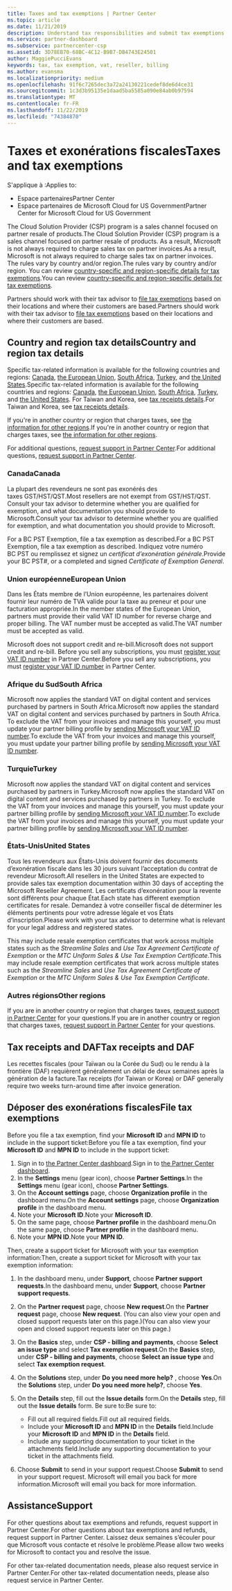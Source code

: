 ```yaml
---
title: Taxes and tax exemptions | Partner Center
ms.topic: article
ms.date: 11/21/2019
description: Understand tax responsibilities and submit tax exemptions for your CSP sales.
ms.service: partner-dashboard
ms.subservice: partnercenter-csp
ms.assetid: 3D78EB70-68BC-4C12-B9B7-DB4743E24501
author: MaggiePucciEvans
keywords: tax, tax exemption, vat, reseller, billing
ms.author: evansma
ms.localizationpriority: medium
ms.openlocfilehash: 91f6c7265dec3a72a24130221cedef8de6d4ce31
ms.sourcegitcommit: 1c3d3b95135e1daad5ba5585a090e84ab0b97594
ms.translationtype: MT
ms.contentlocale: fr-FR
ms.lasthandoff: 11/22/2019
ms.locfileid: "74384870"
---
```

# <a name="taxes-and-tax-exemptions"></a><span data-ttu-id="62a3a-104">Taxes et exonérations fiscales</span><span class="sxs-lookup"><span data-stu-id="62a3a-104">Taxes and tax exemptions</span></span>

<span data-ttu-id="62a3a-105">S'applique à :</span><span class="sxs-lookup"><span data-stu-id="62a3a-105">Applies to:</span></span>

- <span data-ttu-id="62a3a-106">Espace partenaires</span><span class="sxs-lookup"><span data-stu-id="62a3a-106">Partner Center</span></span>
- <span data-ttu-id="62a3a-107">Espace partenaires de Microsoft Cloud for US Government</span><span class="sxs-lookup"><span data-stu-id="62a3a-107">Partner Center for Microsoft Cloud for US Government</span></span>

<span data-ttu-id="62a3a-108">The Cloud Solution Provider (CSP) program is a sales channel focused on partner resale of products.</span><span class="sxs-lookup"><span data-stu-id="62a3a-108">The Cloud Solution Provider (CSP) program is a sales channel focused on partner resale of products.</span></span> <span data-ttu-id="62a3a-109">As a result, Microsoft is not always required to charge sales tax on partner invoices.</span><span class="sxs-lookup"><span data-stu-id="62a3a-109">As a result, Microsoft is not always required to charge sales tax on partner invoices.</span></span> <span data-ttu-id="62a3a-110">The rules vary by country and/or region.</span><span class="sxs-lookup"><span data-stu-id="62a3a-110">The rules vary by country and/or region.</span></span> <span data-ttu-id="62a3a-111">You can review [country-specific and region-specific details for tax exemptions](#country-and-region-tax-details).</span><span class="sxs-lookup"><span data-stu-id="62a3a-111">You can review [country-specific and region-specific details for tax exemptions](#country-and-region-tax-details).</span></span>

<span data-ttu-id="62a3a-112">Partners should work with their tax advisor to [file tax exemptions](#file-tax-exemptions) based on their locations and where their customers are based.</span><span class="sxs-lookup"><span data-stu-id="62a3a-112">Partners should work with their tax advisor to [file tax exemptions](#file-tax-exemptions) based on their locations and where their customers are based.</span></span>

## <a name="country-and-region-tax-details"></a><span data-ttu-id="62a3a-113">Country and region tax details</span><span class="sxs-lookup"><span data-stu-id="62a3a-113">Country and region tax details</span></span>

<span data-ttu-id="62a3a-114">Specific tax-related information is available for the following countries and regions: [Canada](#canada), [the European Union](#european-union), [South Africa](#south-africa), [Turkey](#turkey), and [the United States](#united-states).</span><span class="sxs-lookup"><span data-stu-id="62a3a-114">Specific tax-related information is available for the following countries and regions: [Canada](#canada), [the European Union](#european-union), [South Africa](#south-africa), [Turkey](#turkey), and [the United States](#united-states).</span></span> <span data-ttu-id="62a3a-115">For Taiwan and Korea, see [tax receipts details](#tax-receipts-and-daf).</span><span class="sxs-lookup"><span data-stu-id="62a3a-115">For Taiwan and Korea, see [tax receipts details](#tax-receipts-and-daf).</span></span>

<span data-ttu-id="62a3a-116">If you're in another country or region that charges taxes, see [the information for other regions](#other-regions).</span><span class="sxs-lookup"><span data-stu-id="62a3a-116">If you're in another country or region that charges taxes, see [the information for other regions](#other-regions).</span></span>

<span data-ttu-id="62a3a-117">For additional questions, [request support in Partner Center](#support).</span><span class="sxs-lookup"><span data-stu-id="62a3a-117">For additional questions, [request support in Partner Center](#support).</span></span>

### <a name="canada"></a><span data-ttu-id="62a3a-118">Canada</span><span class="sxs-lookup"><span data-stu-id="62a3a-118">Canada</span></span>

<span data-ttu-id="62a3a-119">La plupart des revendeurs ne sont pas exonérés des taxes&nbsp;GST/HST/QST.</span><span class="sxs-lookup"><span data-stu-id="62a3a-119">Most resellers are not exempt from GST/HST/QST.</span></span> <span data-ttu-id="62a3a-120">Consult your tax advisor to determine whether you are qualified for exemption, and what documentation you should provide to Microsoft.</span><span class="sxs-lookup"><span data-stu-id="62a3a-120">Consult your tax advisor to determine whether you are qualified for exemption, and what documentation you should provide to Microsoft.</span></span>

<span data-ttu-id="62a3a-121">For a BC PST Exemption, file a tax exemption as described.</span><span class="sxs-lookup"><span data-stu-id="62a3a-121">For a BC PST Exemption, file a tax exemption as described.</span></span> <span data-ttu-id="62a3a-122">Indiquez votre numéro BC&nbsp;PST ou remplissez et signez un *certificat d’exonération générale*.</span><span class="sxs-lookup"><span data-stu-id="62a3a-122">Provide your BC PST#, or a completed and signed *Certificate of Exemption General*.</span></span>

### <a name="european-union"></a><span data-ttu-id="62a3a-123">Union européenne</span><span class="sxs-lookup"><span data-stu-id="62a3a-123">European Union</span></span>

<span data-ttu-id="62a3a-124">Dans les États membre de l’Union européenne, les partenaires doivent fournir leur numéro de&nbsp;TVA valide pour la taxe au preneur et pour une facturation appropriée.</span><span class="sxs-lookup"><span data-stu-id="62a3a-124">In the member states of the European Union, partners must provide their valid VAT ID number for reverse charge and proper billing.</span></span> <span data-ttu-id="62a3a-125">The VAT number must be accepted as valid.</span><span class="sxs-lookup"><span data-stu-id="62a3a-125">The VAT number must be accepted as valid.</span></span>

<span data-ttu-id="62a3a-126">Microsoft does not support credit and re-bill.</span><span class="sxs-lookup"><span data-stu-id="62a3a-126">Microsoft does not support credit and re-bill.</span></span> <span data-ttu-id="62a3a-127">Before you sell any subscriptions, you must [register your VAT ID number](organization-tax-info.md) in Partner Center.</span><span class="sxs-lookup"><span data-stu-id="62a3a-127">Before you sell any subscriptions, you must [register your VAT ID number](organization-tax-info.md) in Partner Center.</span></span>

### <a name="south-africa"></a><span data-ttu-id="62a3a-128">Afrique du Sud</span><span class="sxs-lookup"><span data-stu-id="62a3a-128">South Africa</span></span>

<span data-ttu-id="62a3a-129">Microsoft now applies the standard VAT on digital content and services purchased by partners in South Africa.</span><span class="sxs-lookup"><span data-stu-id="62a3a-129">Microsoft now applies the standard VAT on digital content and services purchased by partners in South Africa.</span></span> <span data-ttu-id="62a3a-130">To exclude the VAT from your invoices and manage this yourself, you must update your partner billing profile by [sending Microsoft your VAT ID number](organization-tax-info.md).</span><span class="sxs-lookup"><span data-stu-id="62a3a-130">To exclude the VAT from your invoices and manage this yourself, you must update your partner billing profile by [sending Microsoft your VAT ID number](organization-tax-info.md).</span></span>

### <a name="turkey"></a><span data-ttu-id="62a3a-131">Turquie</span><span class="sxs-lookup"><span data-stu-id="62a3a-131">Turkey</span></span>

<span data-ttu-id="62a3a-132">Microsoft now applies the standard VAT on digital content and services purchased by partners in Turkey.</span><span class="sxs-lookup"><span data-stu-id="62a3a-132">Microsoft now applies the standard VAT on digital content and services purchased by partners in Turkey.</span></span> <span data-ttu-id="62a3a-133">To exclude the VAT from your invoices and manage this yourself, you must update your partner billing profile by [sending Microsoft your VAT ID number](organization-tax-info.md).</span><span class="sxs-lookup"><span data-stu-id="62a3a-133">To exclude the VAT from your invoices and manage this yourself, you must update your partner billing profile by [sending Microsoft your VAT ID number](organization-tax-info.md).</span></span>

### <a name="united-states"></a><span data-ttu-id="62a3a-134">États-Unis</span><span class="sxs-lookup"><span data-stu-id="62a3a-134">United States</span></span>

<span data-ttu-id="62a3a-135">Tous les revendeurs aux États-Unis doivent fournir des documents d’exonération fiscale dans les 30&nbsp;jours suivant l’acceptation du contrat de revendeur Microsoft.</span><span class="sxs-lookup"><span data-stu-id="62a3a-135">All resellers in the United States are expected to provide sales tax exemption documentation within 30 days of accepting the Microsoft Reseller Agreement.</span></span> <span data-ttu-id="62a3a-136">Les certificats d’exonération pour la revente sont différents pour chaque État.</span><span class="sxs-lookup"><span data-stu-id="62a3a-136">Each state has different exemption certificates for resale.</span></span> <span data-ttu-id="62a3a-137">Demandez à votre conseiller fiscal de déterminer les éléments pertinents pour votre adresse légale et vos États d’inscription.</span><span class="sxs-lookup"><span data-stu-id="62a3a-137">Please work with your tax advisor to determine what is relevant for your legal address and registered states.</span></span>

<span data-ttu-id="62a3a-138">This may include resale exemption certificates that work across multiple states such as the *Streamline Sales* and *Use Tax Agreement Certificate of Exemption* or the *MTC Uniform Sales & Use Tax Exemption Certificate*.</span><span class="sxs-lookup"><span data-stu-id="62a3a-138">This may include resale exemption certificates that work across multiple states such as the *Streamline Sales* and *Use Tax Agreement Certificate of Exemption* or the *MTC Uniform Sales & Use Tax Exemption Certificate*.</span></span>

### <a name="other-regions"></a><span data-ttu-id="62a3a-139">Autres régions</span><span class="sxs-lookup"><span data-stu-id="62a3a-139">Other regions</span></span>

<span data-ttu-id="62a3a-140">If you are in another country or region that charges taxes, [request support in Partner Center](#support) for your questions.</span><span class="sxs-lookup"><span data-stu-id="62a3a-140">If you are in another country or region that charges taxes, [request support in Partner Center](#support) for your questions.</span></span>

## <a name="tax-receipts-and-daf"></a><span data-ttu-id="62a3a-141">Tax receipts and DAF</span><span class="sxs-lookup"><span data-stu-id="62a3a-141">Tax receipts and DAF</span></span>

<span data-ttu-id="62a3a-142">Les recettes fiscales (pour Taïwan ou la Corée du Sud) ou le rendu à la frontière (DAF) requièrent généralement un délai de deux&nbsp;semaines après la génération de la facture.</span><span class="sxs-lookup"><span data-stu-id="62a3a-142">Tax receipts (for Taiwan or Korea) or DAF generally require two weeks turn-around time after invoice generation.</span></span>

## <a name="file-tax-exemptions"></a><span data-ttu-id="62a3a-143">Déposer des exonérations fiscales</span><span class="sxs-lookup"><span data-stu-id="62a3a-143">File tax exemptions</span></span>

<span data-ttu-id="62a3a-144">Before you file a tax exemption, find your **Microsoft ID** and **MPN ID** to include in the support ticket:</span><span class="sxs-lookup"><span data-stu-id="62a3a-144">Before you file a tax exemption, find your **Microsoft ID** and **MPN ID** to include in the support ticket:</span></span>

1. <span data-ttu-id="62a3a-145">Sign in to [the Partner Center dashboard](https://partner.microsoft.com/dashboard/).</span><span class="sxs-lookup"><span data-stu-id="62a3a-145">Sign in to [the Partner Center dashboard](https://partner.microsoft.com/dashboard/).</span></span>
2. <span data-ttu-id="62a3a-146">In the **Settings** menu (gear icon), choose **Partner Settings**.</span><span class="sxs-lookup"><span data-stu-id="62a3a-146">In the **Settings** menu (gear icon), choose **Partner Settings**.</span></span>
3. <span data-ttu-id="62a3a-147">On the **Account settings** page, choose **Organization profile** in the dashboard menu.</span><span class="sxs-lookup"><span data-stu-id="62a3a-147">On the **Account settings** page, choose **Organization profile** in the dashboard menu.</span></span>
4. <span data-ttu-id="62a3a-148">Note your **Microsoft ID**.</span><span class="sxs-lookup"><span data-stu-id="62a3a-148">Note your **Microsoft ID**.</span></span>
5. <span data-ttu-id="62a3a-149">On the same page, choose **Partner profile** in the dashboard menu.</span><span class="sxs-lookup"><span data-stu-id="62a3a-149">On the same page, choose **Partner profile** in the dashboard menu.</span></span>
6. <span data-ttu-id="62a3a-150">Note your **MPN ID**.</span><span class="sxs-lookup"><span data-stu-id="62a3a-150">Note your **MPN ID**.</span></span>

<span data-ttu-id="62a3a-151">Then, create a support ticket for Microsoft with your tax exemption information:</span><span class="sxs-lookup"><span data-stu-id="62a3a-151">Then, create a support ticket for Microsoft with your tax exemption information:</span></span>

1. <span data-ttu-id="62a3a-152">In the dashboard menu, under **Support**, choose **Partner support requests**.</span><span class="sxs-lookup"><span data-stu-id="62a3a-152">In the dashboard menu, under **Support**, choose **Partner support requests**.</span></span>
2. <span data-ttu-id="62a3a-153">On the **Partner request** page, choose **New request**.</span><span class="sxs-lookup"><span data-stu-id="62a3a-153">On the **Partner request** page, choose **New request**.</span></span> <span data-ttu-id="62a3a-154">(You can also view your open and closed support requests later on this page.)</span><span class="sxs-lookup"><span data-stu-id="62a3a-154">(You can also view your open and closed support requests later on this page.)</span></span>
3. <span data-ttu-id="62a3a-155">On the **Basics** step, under **CSP - billing and payments**, choose **Select an issue type** and select **Tax exemption request**.</span><span class="sxs-lookup"><span data-stu-id="62a3a-155">On the **Basics** step, under **CSP - billing and payments**, choose **Select an issue type** and select **Tax exemption request**.</span></span>
4. <span data-ttu-id="62a3a-156">On the **Solutions** step, under **Do you need more help?** , choose **Yes**.</span><span class="sxs-lookup"><span data-stu-id="62a3a-156">On the **Solutions** step, under **Do you need more help?**, choose **Yes**.</span></span>
5. <span data-ttu-id="62a3a-157">On the **Details** step, fill out the **Issue details** form.</span><span class="sxs-lookup"><span data-stu-id="62a3a-157">On the **Details** step, fill out the **Issue details** form.</span></span> <span data-ttu-id="62a3a-158">Be sure to:</span><span class="sxs-lookup"><span data-stu-id="62a3a-158">Be sure to:</span></span>

    - <span data-ttu-id="62a3a-159">Fill out all required fields.</span><span class="sxs-lookup"><span data-stu-id="62a3a-159">Fill out all required fields.</span></span>
    - <span data-ttu-id="62a3a-160">Include your **Microsoft ID** and **MPN ID** in the **Details** field.</span><span class="sxs-lookup"><span data-stu-id="62a3a-160">Include your **Microsoft ID** and **MPN ID** in the **Details** field.</span></span>
    - <span data-ttu-id="62a3a-161">Include any supporting documentation to your ticket in the attachments field.</span><span class="sxs-lookup"><span data-stu-id="62a3a-161">Include any supporting documentation to your ticket in the attachments field.</span></span>

6. <span data-ttu-id="62a3a-162">Choose **Submit** to send in your support request.</span><span class="sxs-lookup"><span data-stu-id="62a3a-162">Choose **Submit** to send in your support request.</span></span> <span data-ttu-id="62a3a-163">Microsoft will email you back for more information.</span><span class="sxs-lookup"><span data-stu-id="62a3a-163">Microsoft will email you back for more information.</span></span>

## <a name="support"></a><span data-ttu-id="62a3a-164">Assistance</span><span class="sxs-lookup"><span data-stu-id="62a3a-164">Support</span></span>

<span data-ttu-id="62a3a-165">For other questions about tax exemptions and refunds, request support in Partner Center.</span><span class="sxs-lookup"><span data-stu-id="62a3a-165">For other questions about tax exemptions and refunds, request support in Partner Center.</span></span> <span data-ttu-id="62a3a-166">Laissez deux&nbsp;semaines s’écouler pour que Microsoft vous contacte et résolve le problème.</span><span class="sxs-lookup"><span data-stu-id="62a3a-166">Please allow two weeks for Microsoft to contact you and resolve the issue.</span></span>

<span data-ttu-id="62a3a-167">For other tax-related documentation needs, please also request service in Partner Center.</span><span class="sxs-lookup"><span data-stu-id="62a3a-167">For other tax-related documentation needs, please also request service in Partner Center.</span></span>
